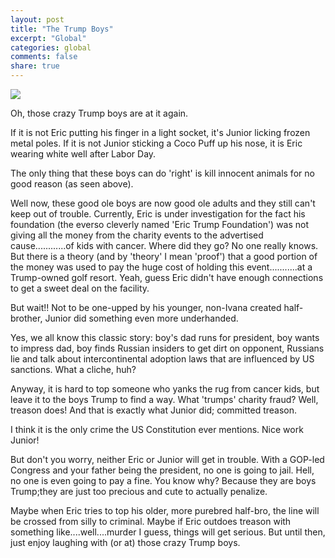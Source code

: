 ```yaml
---
layout: post
title: "The Trump Boys"
excerpt: "Global"
categories: global
comments: false
share: true
---
```

![](http://assets.nydailynews.com/polopoly_fs/1.2308096.1438190981!/img/httpImage/image.jpg_gen/derivatives/article_750/hunt30n-8-web.jpg)


Oh, those crazy Trump boys are at it again.

If it is not Eric putting his finger in a light socket, it's Junior licking frozen metal poles. If it is not Junior sticking a Coco Puff up his nose, it is Eric wearing white well after Labor Day.

The only thing that these boys can do 'right' is kill innocent animals for no good reason (as seen above).



Well now, these good ole boys are now good ole adults and they still can't keep out of trouble. Currently, Eric is under investigation for the fact his foundation (the everso cleverly named 'Eric Trump Foundation') was not giving all the money from the charity events to the advertised cause............of kids with cancer. Where did they go? No one really knows. But there is a theory (and by 'theory' I mean 'proof') that a good portion of the money was used to pay the huge cost of holding this event...........at a Trump-owned golf resort. Yeah, guess Eric didn't have enough connections to get a sweet deal on the facility.


But wait!! Not to be one-upped by his younger, non-Ivana created half-brother, Junior did something even more underhanded. 

Yes, we all know this classic story: boy's dad runs for president, boy wants to impress dad, boy finds Russian insiders to get dirt on opponent, Russians lie and talk about intercontinental adoption laws that are influenced by US sanctions. What a cliche, huh?


Anyway, it is hard to top someone who yanks the rug from cancer kids, but leave it to the boys Trump to find a way. What 'trumps' charity fraud? Well, treason does! And that is exactly what Junior did; committed treason.

I think it is the only crime the US Constitution ever mentions. Nice work Junior!

But don't you worry, neither Eric or Junior will get in trouble. With a GOP-led Congress and your father being the president, no one is going to jail. Hell, no one is even going to pay a fine. You know why? Because they are boys Trump;they are just too precious and cute to actually penalize.

Maybe when Eric tries to top his older, more purebred half-bro, the line will be crossed from silly to criminal. Maybe if Eric outdoes treason with something like....well....murder I guess, things will get serious. But until then, just enjoy laughing with (or at) those crazy Trump boys.


